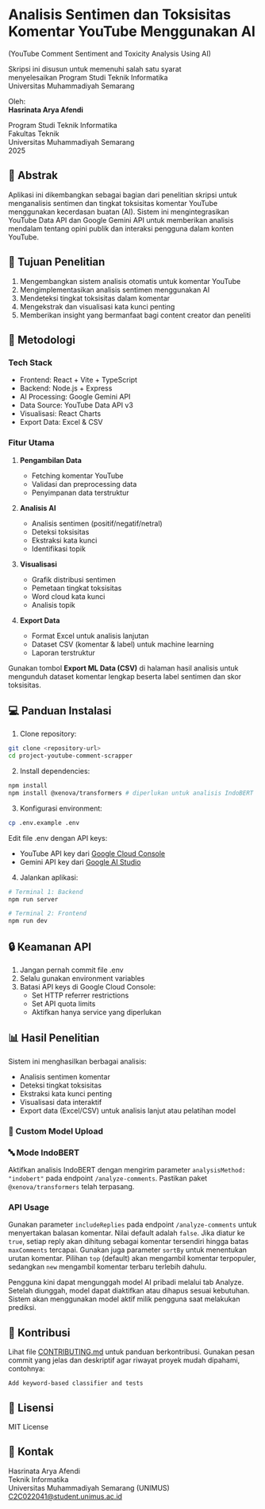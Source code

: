 # Analisis Sentimen dan Toksisitas Komentar YouTube Menggunakan AI
(YouTube Comment Sentiment and Toxicity Analysis Using AI)

Skripsi ini disusun untuk memenuhi salah satu syarat  
menyelesaikan Program Studi Teknik Informatika  
Universitas Muhammadiyah Semarang

Oleh:  
**Hasrinata Arya Afendi**  
<!-- Add your NIM here -->
Program Studi Teknik Informatika  
Fakultas Teknik  
Universitas Muhammadiyah Semarang  
2025

## 📑 Abstrak

Aplikasi ini dikembangkan sebagai bagian dari penelitian skripsi untuk menganalisis sentimen dan tingkat toksisitas komentar YouTube menggunakan kecerdasan buatan (AI). Sistem ini mengintegrasikan YouTube Data API dan Google Gemini API untuk memberikan analisis mendalam tentang opini publik dan interaksi pengguna dalam konten YouTube.

## 🎯 Tujuan Penelitian

1. Mengembangkan sistem analisis otomatis untuk komentar YouTube
2. Mengimplementasikan analisis sentimen menggunakan AI
3. Mendeteksi tingkat toksisitas dalam komentar
4. Mengekstrak dan visualisasi kata kunci penting
5. Memberikan insight yang bermanfaat bagi content creator dan peneliti

## 🔬 Metodologi

### Tech Stack
- Frontend: React + Vite + TypeScript
- Backend: Node.js + Express
- AI Processing: Google Gemini API
- Data Source: YouTube Data API v3
- Visualisasi: React Charts
- Export Data: Excel & CSV

### Fitur Utama

1. **Pengambilan Data**
   - Fetching komentar YouTube
   - Validasi dan preprocessing data
   - Penyimpanan data terstruktur

2. **Analisis AI**
   - Analisis sentimen (positif/negatif/netral)
   - Deteksi toksisitas
   - Ekstraksi kata kunci
   - Identifikasi topik

3. **Visualisasi**
   - Grafik distribusi sentimen
   - Pemetaan tingkat toksisitas
   - Word cloud kata kunci
   - Analisis topik

4. **Export Data**
   - Format Excel untuk analisis lanjutan
   - Dataset CSV (komentar & label) untuk machine learning
   - Laporan terstruktur

Gunakan tombol **Export ML Data (CSV)** di halaman hasil analisis untuk
mengunduh dataset komentar lengkap beserta label sentimen dan skor toksisitas.

## 💻 Panduan Instalasi

1. Clone repository:
```bash
git clone <repository-url>
cd project-youtube-comment-scrapper
```

2. Install dependencies:
```bash
npm install
npm install @xenova/transformers # diperlukan untuk analisis IndoBERT
```
3. Konfigurasi environment:
```bash
cp .env.example .env
```
Edit file .env dengan API keys:
- YouTube API key dari [Google Cloud Console](https://console.cloud.google.com)
- Gemini API key dari [Google AI Studio](https://makersuite.google.com/app/apikey)

4. Jalankan aplikasi:
```bash
# Terminal 1: Backend
npm run server

# Terminal 2: Frontend
npm run dev
```
## 🔒 Keamanan API

1. Jangan pernah commit file .env
2. Selalu gunakan environment variables
3. Batasi API keys di Google Cloud Console:
   - Set HTTP referrer restrictions
   - Set API quota limits
   - Aktifkan hanya service yang diperlukan

## 📊 Hasil Penelitian

Sistem ini menghasilkan berbagai analisis:
- Analisis sentimen komentar
- Deteksi tingkat toksisitas
- Ekstraksi kata kunci penting
- Visualisasi data interaktif
 - Export data (Excel/CSV) untuk analisis lanjut atau pelatihan model

### 🚀 Custom Model Upload
### 🔤 Mode IndoBERT
Aktifkan analisis IndoBERT dengan mengirim parameter `analysisMethod: "indobert"` pada endpoint `/analyze-comments`. Pastikan paket `@xenova/transformers` telah terpasang.

### API Usage
Gunakan parameter `includeReplies` pada endpoint `/analyze-comments` untuk menyertakan balasan komentar. Nilai default adalah `false`. Jika diatur ke `true`, setiap reply akan dihitung sebagai komentar tersendiri hingga batas `maxComments` tercapai.
Gunakan juga parameter `sortBy` untuk menentukan urutan komentar. Pilihan `top` (default) akan mengambil komentar terpopuler, sedangkan `new` mengambil komentar terbaru terlebih dahulu.

Pengguna kini dapat mengunggah model AI pribadi melalui tab Analyze. Setelah diunggah, model dapat diaktifkan atau dihapus sesuai kebutuhan. Sistem akan menggunakan model aktif milik pengguna saat melakukan prediksi.

## 🤝 Kontribusi

Lihat file [CONTRIBUTING.md](CONTRIBUTING.md) untuk panduan berkontribusi. Gunakan pesan commit yang jelas dan deskriptif agar riwayat proyek mudah dipahami, contohnya:

```
Add keyword-based classifier and tests
```

## 📝 Lisensi

MIT License

## 📧 Kontak

Hasrinata Arya Afendi  
Teknik Informatika  
Universitas Muhammadiyah Semarang (UNIMUS)  
C2C022041@student.unimus.ac.id
